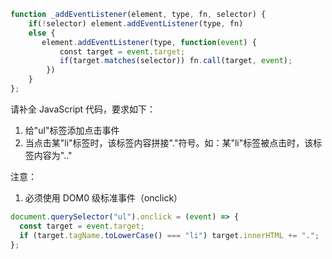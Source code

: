 ```JavaScript
function _addEventListener(element, type, fn, selector) {
    if(!selector) element.addEventListener(type, fn)
    else {
       element.addEventListener(type, function(event) {
	       const target = event.target;
           if(target.matches(selector)) fn.call(target, event);
        })
    }
};
```

请补全 JavaScript 代码，要求如下：

1. 给"ul"标签添加点击事件
2. 当点击某"li"标签时，该标签内容拼接"."符号。如：某"li"标签被点击时，该标签内容为".."

注意：

1. 必须使用 DOM0 级标准事件（onclick）

```js
document.querySelector("ul").onclick = (event) => {
  const target = event.target;
  if (target.tagName.toLowerCase() === "li") target.innerHTML += ".";
};
```
